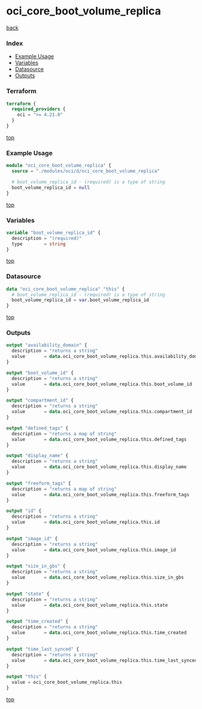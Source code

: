 # oci_core_boot_volume_replica

[back](../oci.md)

### Index

- [Example Usage](#example-usage)
- [Variables](#variables)
- [Datasource](#datasource)
- [Outputs](#outputs)

### Terraform

```terraform
terraform {
  required_providers {
    oci = ">= 4.21.0"
  }
}
```

[top](#index)

### Example Usage

```terraform
module "oci_core_boot_volume_replica" {
  source = "./modules/oci/d/oci_core_boot_volume_replica"

  # boot_volume_replica_id - (required) is a type of string
  boot_volume_replica_id = null
}
```

[top](#index)

### Variables

```terraform
variable "boot_volume_replica_id" {
  description = "(required)"
  type        = string
}
```

[top](#index)

### Datasource

```terraform
data "oci_core_boot_volume_replica" "this" {
  # boot_volume_replica_id - (required) is a type of string
  boot_volume_replica_id = var.boot_volume_replica_id
}
```

[top](#index)

### Outputs

```terraform
output "availability_domain" {
  description = "returns a string"
  value       = data.oci_core_boot_volume_replica.this.availability_domain
}

output "boot_volume_id" {
  description = "returns a string"
  value       = data.oci_core_boot_volume_replica.this.boot_volume_id
}

output "compartment_id" {
  description = "returns a string"
  value       = data.oci_core_boot_volume_replica.this.compartment_id
}

output "defined_tags" {
  description = "returns a map of string"
  value       = data.oci_core_boot_volume_replica.this.defined_tags
}

output "display_name" {
  description = "returns a string"
  value       = data.oci_core_boot_volume_replica.this.display_name
}

output "freeform_tags" {
  description = "returns a map of string"
  value       = data.oci_core_boot_volume_replica.this.freeform_tags
}

output "id" {
  description = "returns a string"
  value       = data.oci_core_boot_volume_replica.this.id
}

output "image_id" {
  description = "returns a string"
  value       = data.oci_core_boot_volume_replica.this.image_id
}

output "size_in_gbs" {
  description = "returns a string"
  value       = data.oci_core_boot_volume_replica.this.size_in_gbs
}

output "state" {
  description = "returns a string"
  value       = data.oci_core_boot_volume_replica.this.state
}

output "time_created" {
  description = "returns a string"
  value       = data.oci_core_boot_volume_replica.this.time_created
}

output "time_last_synced" {
  description = "returns a string"
  value       = data.oci_core_boot_volume_replica.this.time_last_synced
}

output "this" {
  value = oci_core_boot_volume_replica.this
}
```

[top](#index)